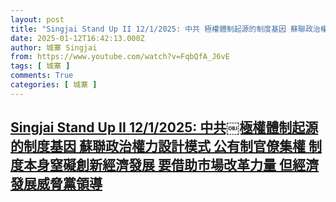 ```yaml
---
layout: post
title: "Singjai Stand Up II 12/1/2025: 中共￼極權體制起源的制度基因 蘇聯政治權力設計模式 公有制官僚集權 制度本身窒礙創新經濟發展 要借助市場改革力量 但經濟發展威脅黨領導"
date: 2025-01-12T16:42:13.000Z
author: 城寨 Singjai
from: https://www.youtube.com/watch?v=FqbQfA_J6vE
tags: [ 城寨 ]
comments: True
categories: [ 城寨 ]
---
```

<!--1736700133000-->
[Singjai Stand Up II 12/1/2025: 中共￼極權體制起源的制度基因 蘇聯政治權力設計模式 公有制官僚集權 制度本身窒礙創新經濟發展 要借助市場改革力量 但經濟發展威脅黨領導](https://www.youtube.com/watch?v=FqbQfA_J6vE)
------

<div>

</div>
